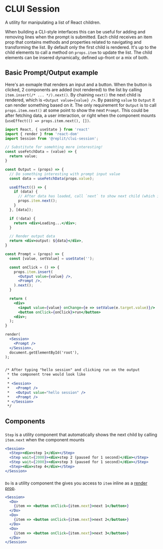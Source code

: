 # CLUI Session

A utility for manipulating a list of React children.

When building a CLI-style interfaces this can be useful for adding and removing lines when the prompt is submitted. Each child receives an item prop that contains methods and properties related to navigating and transforming the list. By default only the first child is rendered. It's up to the child elements to call a method on `props.item` to update the list. The child elements can be insered dynamically, defined up-front or a mix of both.

## Basic Prompt/Output example

Here's an exmaple that renders an input and a button. When the button is clicked, 2 components are added (not rendered) to the list by calling `item.insert(/* ... */).next()`. By chaining `next()` the next child is rendered, which is `<Output value={value} />`. By passing `value` to `Output` it can render something based on it. The only requirement for `Output` is to call `props.item.next()` at some point to show the next `Prompt`. This could be after fetching data, a user interaction, or right when the component mounts (`useEffect(() => props.item.next(), [])`.

```jsx
import React, { useState } from 'react'
import { render } from 'react-dom'
import Session from '@replit/clui-session';

// Substitute for somehting more interesting!
const useFetchData = (value) => {
  return value;
}

const Output = (props) => {
  // Do something interesting with prompt input value
  const data = useFetchData(props.value);

  useEffect(() => {
    if (data) {
      // After data has loaded, call `next` to show next child (which is another Prompt)
      props.item.next();
    }
  }, [data]);

  if (!data) {
    return <div>Loading...</div>;
  }

  // Render output data
  return <div>output: ${data}</div>,
}

const Prompt = (props) => {
  const [value, setValue] = useState('');

  const onClick = () => {
    props.item.insert(
      <Output value={value} />,
      <Prompt />,
    ).next();
  }

  return (
    <div>
      <input value={value} onChange={e => setValue(e.target.value)}/>
      <button onClick={onClick}>run</button>
    <div>;
  );
}

render(
  <Session>
    <Prompt />
  </Session>,
  document.getElementById('root'),
);


/* After typing "hello session" and clicking run on the output
 * the component tree would look like
 *
 * <Session>
 *   <Prompt />
 *   <Output value="hello session" />
 *   <Prompt />
 * </Session>
 */
```

## Components

### <Step />

`Step` is a utility component that automatically shows the next child by calling `item.next` when the component mounts

```jsx
<Session>
  <Step><div>step 1</div></Step>
  <Step wait={2000}><div>step 2 (paused for 1 second)</div></Step>
  <Step wait={2000}><div>step 3 (paused for 1 second)</div></Step>
  <Step><div>step 4</div></Step>
</Session>
```

### <Do />

`Do` is a utility component the gives you access to `item` inline as a [render prop](https://reactjs.org/docs/render-props.html).

```jsx
<Session>
  <Do>
    {item => <button onClick={item.next}>next 1</button>}
  </Do>
  <Do>
    {item => <button onClick={item.next}>next 2</button>}
  </Do>
  <Do>
    {item => <button onClick={item.next}>next 3</button>}
  </Do>
</Session>
```

